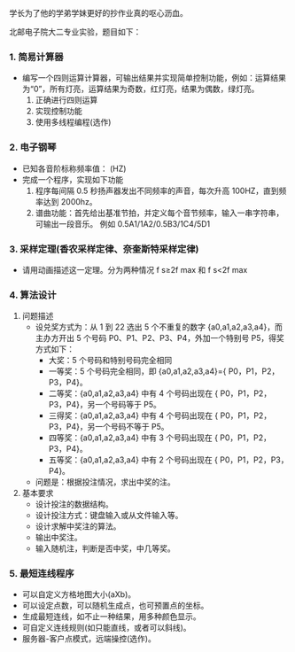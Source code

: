 学长为了他的学弟学妹更好的抄作业真的呕心沥血。

北邮电子院大二专业实验，题目如下：

### 1. 简易计算器
- 编写一个四则运算计算器，可输出结果并实现简单控制功能，例如：运算结果为“0”，所有灯亮，运算结果为奇数，红灯亮，结果为偶数，绿灯亮。
  1. 正确进行四则运算
  2. 实现控制功能
  3. 使用多线程编程(选作)

### 2. 电子钢琴
- 已知各音阶标称频率值： (HZ)
- 完成一个程序，实现如下功能
  1. 程序每间隔 0.5 秒扬声器发出不同频率的声音，每次升高 100HZ，直到频率达到 2000hz。
  2. 谱曲功能：首先给出基准节拍，并定义每个音节频率，输入一串字符串，可输出一段音乐。
     例如 0.5A1/1A2/0.5B3/1C4/5D1

### 3. 采样定理(香农采样定律、奈奎斯特采样定律)
- 请用动画描述这一定理。分为两种情况 f s≥2f max 和 f s<2f max

### 4. 算法设计
1. 问题描述
   - 设兑奖方式为：从 1 到 22 选出 5 个不重复的数字 {a0,a1,a2,a3,a4}，而主办方开出 5 个号码 P0、P1、P2、P3、P4，外加一个特别号 P5，得奖方式如下：
     - 大奖：5 个号码和特别号码完全相同
     - 一等奖：5 个号码完全相同，即 {a0,a1,a2,a3,a4}={ P0，P1，P2，P3，P4}。
     - 二等奖：{a0,a1,a2,a3,a4} 中有 4 个号码出现在 { P0，P1，P2，P3，P4}，另一个号码等于 P5。
     - 三得奖：{a0,a1,a2,a3,a4} 中有 4 个号码出现在 { P0，P1，P2，P3，P4}，另一个号码不等于 P5。
     - 四等奖：{a0,a1,a2,a3,a4} 中有 3 个号码出现在 { P0，P1，P2，P3，P4}。
     - 五等奖：{a0,a1,a2,a3,a4} 中有 2 个号码出现在 { P0，P1，P2，P3，P4}。
   - 问题是：根据投注情况，求出中奖的注。
2. 基本要求
   - 设计投注的数据结构。
   - 设计投注方式：键盘输入或从文件输入等。
   - 设计求解中奖注的算法。
   - 输出中奖注。
   - 输入随机注，判断是否中奖，中几等奖。

### 5. 最短连线程序
- 可以自定义方格地图大小(aXb)。
- 可以设定点数，可以随机生成点，也可预置点的坐标。
- 生成最短连线，如不止一种结果，用多种颜色显示。
- 可自定义连线规则(如只能直线，或者可以斜线)。
- 服务器-客户点模式，远端操控(选作)。
